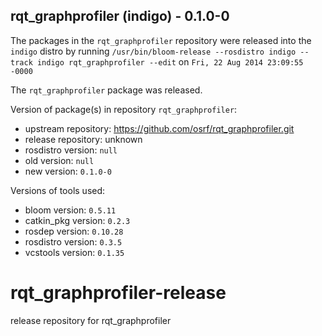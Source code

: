 ## rqt_graphprofiler (indigo) - 0.1.0-0

The packages in the `rqt_graphprofiler` repository were released into the `indigo` distro by running `/usr/bin/bloom-release --rosdistro indigo --track indigo rqt_graphprofiler --edit` on `Fri, 22 Aug 2014 23:09:55 -0000`

The `rqt_graphprofiler` package was released.

Version of package(s) in repository `rqt_graphprofiler`:
- upstream repository: https://github.com/osrf/rqt_graphprofiler.git
- release repository: unknown
- rosdistro version: `null`
- old version: `null`
- new version: `0.1.0-0`

Versions of tools used:
- bloom version: `0.5.11`
- catkin_pkg version: `0.2.3`
- rosdep version: `0.10.28`
- rosdistro version: `0.3.5`
- vcstools version: `0.1.35`


rqt_graphprofiler-release
=========================

release repository for rqt_graphprofiler
